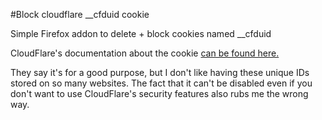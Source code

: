 #Block cloudflare \_\_cfduid cookie

Simple Firefox addon to delete + block cookies named \_\_cfduid

CloudFlare's documentation about the cookie
[can be found here.](https://support.cloudflare.com/hc/en-us/articles/200170156-What-does-the-CloudFlare-cfduid-cookie-do-)

They say it's for a good purpose, but I don't like having these unique IDs stored on so many websites. The fact that it can't be disabled even if you don't want to use CloudFlare's security features also rubs me the wrong way.
